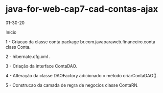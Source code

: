 # java-for-web-cap7-cad-contas-ajax

01-30-20 

Início

1 - Criacao da classe conta
    package  br.com.javaparaweb.financeiro.conta
    class Conta.
    
2 - hibernate.cfg.xml 
    <mapping class="br.com.javaparaweb.financeiro.conta.Conta"/>.
    
3 - Criação da interface ContaDAO.

4 - Alteração da classe DAOFactory
    adicionado o metodo criarContaDAO().
    
5 - Construcao da camada de regra de negocios
    classe ContaRN.
    
